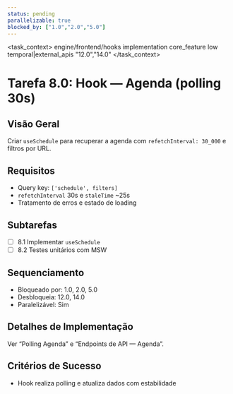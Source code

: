 ```yaml
---
status: pending
parallelizable: true
blocked_by: ["1.0","2.0","5.0"]
---
```


<task_context>
<domain>engine/frontend/hooks</domain>
<type>implementation</type>
<scope>core_feature</scope>
<complexity>low</complexity>
<dependencies>temporal|external_apis</dependencies>
<unblocks>"12.0","14.0"</unblocks>
</task_context>

# Tarefa 8.0: Hook — Agenda (polling 30s)

## Visão Geral
Criar `useSchedule` para recuperar a agenda com `refetchInterval: 30_000` e filtros por URL.

## Requisitos
- Query key: `['schedule', filters]`
- `refetchInterval` 30s e `staleTime` ~25s
- Tratamento de erros e estado de loading

## Subtarefas
- [ ] 8.1 Implementar `useSchedule`
- [ ] 8.2 Testes unitários com MSW

## Sequenciamento
- Bloqueado por: 1.0, 2.0, 5.0
- Desbloqueia: 12.0, 14.0
- Paralelizável: Sim

## Detalhes de Implementação
Ver “Polling Agenda” e “Endpoints de API — Agenda”.

## Critérios de Sucesso
- Hook realiza polling e atualiza dados com estabilidade
